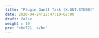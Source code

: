 ```yaml
---
title: "Plugin Gantt Task [X.GNT.STD00]"
date: 2020-04-24T22:47:10+02:00
draft: false
weight : 10
pre: "<b>721. </b>"
---
```

